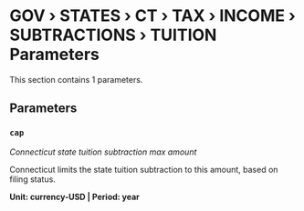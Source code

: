 # GOV › STATES › CT › TAX › INCOME › SUBTRACTIONS › TUITION Parameters

This section contains 1 parameters.

## Parameters

### `cap`
*Connecticut state tuition subtraction max amount*

Connecticut limits the state tuition subtraction to this amount, based on filing status.

**Unit: currency-USD | Period: year**


